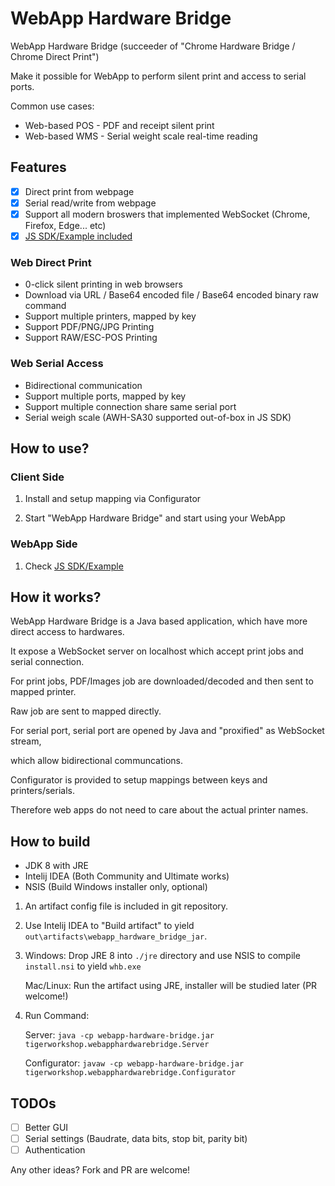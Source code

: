 # WebApp Hardware Bridge

WebApp Hardware Bridge (succeeder of "Chrome Hardware Bridge / Chrome Direct Print")

Make it possible for WebApp to perform silent print and access to serial ports.

Common use cases:
- Web-based POS - PDF and receipt silent print
- Web-based WMS - Serial weight scale real-time reading

## Features

- [x] Direct print from webpage
- [x] Serial read/write from webpage
- [x] Support all modern broswers that implemented WebSocket (Chrome, Firefox, Edge... etc)
- [x] [JS SDK/Example included](demo)

### Web Direct Print
- 0-click silent printing in web browsers
- Download via URL / Base64 encoded file / Base64 encoded binary raw command
- Support multiple printers, mapped by key
- Support PDF/PNG/JPG Printing
- Support RAW/ESC-POS Printing

### Web Serial Access
- Bidirectional communication
- Support multiple ports, mapped by key
- Support multiple connection share same serial port
- Serial weigh scale (AWH-SA30 supported out-of-box in JS SDK)

## How to use?

### Client Side

1. Install and setup mapping via Configurator

2. Start "WebApp Hardware Bridge" and start using your WebApp

### WebApp Side

1. Check [JS SDK/Example](demo)

## How it works?

WebApp Hardware Bridge is a Java based application, which have more direct access to hardwares.

It expose a WebSocket server on localhost which accept print jobs and serial connection.


For print jobs, PDF/Images job are downloaded/decoded and then sent to mapped printer.

Raw job are sent to mapped directly.


For serial port, serial port are opened by Java and "proxified" as WebSocket stream,

which allow bidirectional communcations.


Configurator is provided to setup mappings between keys and printers/serials.

Therefore web apps do not need to care about the actual printer names.

## How to build

- JDK 8 with JRE
- Intelij IDEA (Both Community and Ultimate works)
- NSIS (Build Windows installer only, optional)

1. An artifact config file is included in git repository.

2. Use Intelij IDEA to "Build artifact" to yield `out\artifacts\webapp_hardware_bridge_jar`.

3. Windows: Drop JRE 8 into `./jre` directory and use NSIS to compile `install.nsi` to yield `whb.exe`

   Mac/Linux: Run the artifact using JRE, installer will be studied later (PR welcome!) 

4. Run Command:

   Server: `java -cp webapp-hardware-bridge.jar tigerworkshop.webapphardwarebridge.Server`
   
   Configurator: `javaw -cp webapp-hardware-bridge.jar tigerworkshop.webapphardwarebridge.Configurator`


## TODOs
- [ ] Better GUI
- [ ] Serial settings (Baudrate, data bits, stop bit, parity bit)
- [ ] Authentication

Any other ideas? Fork and PR are welcome!
